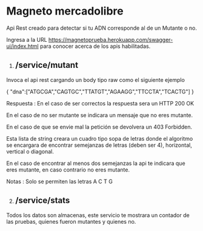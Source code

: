 # Magneto mercadolibre

Api Rest creado para detectar si tu ADN corresponde al de un Mutante o no.



Ingresa a la URL https://magnetoprueba.herokuapp.com/swagger-ui/index.html para conocer acerca de los apis habilitadas.

1. ## /service/mutant

  Invoca el api rest cargando un body tipo raw como el siguiente ejemplo
  
  {
    "dna":["ATGCGA","CAGTGC","TTATGT","AGAAGG","TTCCTA","TCACTG"]
  }
  
  Respuesta : En el caso de ser correctos la respuesta sera un HTTP 200 OK
  
  En el caso de no ser mutante se indicara un mensaje que no eres mutante.
  
  En el caso de que se envie mal la petición se devolvera un 403 Forbidden.
  
  Esta lista de string creara un cuadro tipo sopa de letras donde el algoritmo se encargara de encontrar semejanzas de letras (deben ser 4), horizontal, vertical
  o diagonal.
  
  En el caso de encontrar al menos dos semejanzas la api te indicara que eres mutante, en caso contrario no eres mutante.
  
  Notas : Solo se permiten las letras A C T G
  
2.  ## /service/stats

  Todos los datos son almacenas, este servicio te mostrara un contador de las pruebas, quienes fueron mutantes y quienes no.
